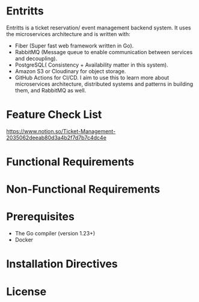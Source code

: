 # Entritts
Entritts is a ticket reservation/ event management backend system.
It uses the microservices architecture and is written with:
-  Fiber (Super fast web framework written in Go).
-  RabbitMQ (Message queue to enable communication between services and decoupling).
-  PostgreSQL( Consistency + Availability matter in this system).
-  Amazon S3 or Cloudinary for object storage.
-  GitHub Actions for CI/CD.
I aim to use this to learn more about microservices architecture, distributed systems and
patterns in building them, and RabbitMQ as well.

# Feature Check List
https://www.notion.so/Ticket-Management-2035062deeab80d3a4b2f7d7b7c4dc4e
# Functional Requirements

# Non-Functional Requirements

# Prerequisites
- The Go compiler (version 1.23+)
- Docker
# Installation Directives

# License


